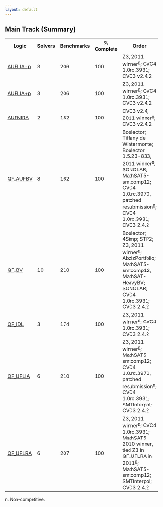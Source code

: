 ```yaml
---
layout: default
---
```


## Main Track (Summary)

<table>
<tr>
<th>Logic</th>
<th>Solvers</th>
<th>Benchmarks</th>
<th>% Complete</th>
<th>Order</th>
</tr>
<tr>
<td ><a href="AUFLIA-p.html">AUFLIA-p</a></td><td >3</td><td>206</td><td >100</td>
<td><span class="non-competing-grey">Z3, 2011 winner<sup><a href="#fn">n</a></sup></span>; CVC4 1.0rc.3931; CVC3 v2.4.2</td>
</tr>
<tr>
<td ><a href="AUFLIA+p.html">AUFLIA+p</a></td><td >3</td><td>206</td><td >100</td>
<td><span class="non-competing-grey">Z3, 2011 winner<sup><a href="#fn">n</a></sup></span>; CVC4 1.0rc.3931; CVC3 v2.4.2</td>
</tr>
<tr>
<td ><a href="AUFNIRA.html">AUFNIRA</a></td><td>2</td><td>182</td><td >100</td>
<td><span class="non-competing-grey">CVC3 v2.4, 2011 winner<sup><a href="#fn">n</a></sup></span>; CVC3 v2.4.2</td>
</tr>
<tr>
<td ><a href="QF_AUFBV.html">QF_AUFBV</a></td><td >8</td><td>162</td><td >100</td>
<td>Boolector; Tiffany de Wintermonte; <span class="non-competing-grey">Boolector 1.5.23-833, 2011 winner<sup><a href="#fn">n</a></sup></span>; SONOLAR; MathSAT5-smtcomp12; <span class="non-competing-grey">CVC4 1.0.rc.3970, patched resubmission<sup><a href="#fn">n</a></sup></span>; CVC4 1.0rc.3931; CVC3 2.4.2</td>
</tr>
<tr>
<td ><a href="QF_BV.html">QF_BV</a></td><td >10</td><td >210</td><td >100</td>
<td>Boolector; 4Simp; STP2; <span class="non-competing-grey">Z3, 2011 winner<sup><a href="#fn">n</a></sup></span>; AbzizPortfolio; MathSAT5-smtcomp12; MathSAT-HeavyBV; SONOLAR; CVC4 1.0rc.3931; CVC3 2.4.2</td>
</tr>
<tr>
<td ><a href="QF_IDL.html">QF_IDL</a></td><td >3</td><td >174</td><td >100</td>
<td><span class="non-competing-grey">Z3, 2011 winner<sup><a href="#fn">n</a></sup></span>; CVC4 1.0rc.3931; CVC3 2.4.2</td>
</tr>
<tr>
<td ><a href="QF_UFLIA.html">QF_UFLIA</a></td><td >6</td><td >210</td><td >100</td>
<td><span class="non-competing-grey">Z3, 2011 winner<sup><a href="#fn">n</a></sup></span>; MathSAT5-smtcomp12; <span class="non-competing-grey">CVC4 1.0.rc.3970, patched resubmission<sup><a href="#fn">n</a></sup></span>; CVC4 1.0rc.3931; SMTInterpol; CVC3 2.4.2</td>
</tr>
<tr>
<td ><a href="QF_UFLRA.html">QF_UFLRA</a></td><td >6</td><td >207</td><td >100</td>
<td><span class="non-competing-grey">Z3, 2011 winner<sup><a href="#fn">n</a></sup></span>; CVC4 1.0rc.3931; <span class="non-competing-grey">MathSAT5, 2010 winner, tied Z3 in QF_UFLRA in 2011<sup><a href="#fn">n</a></sup></span>; MathSAT5-smtcomp12; SMTInterpol; CVC3 2.4.2</td>
</tr>
</table><span id="fn"> n. Non-competitive.</span>


